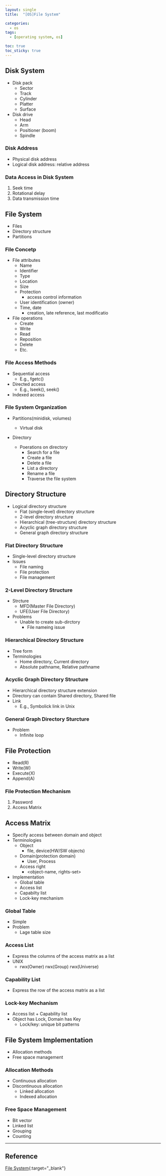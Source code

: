 ```yaml
---
layout: single
title:  "[OS]File System"

categories:
  - os
tags:
  - [operating system, os]

toc: true
toc_sticky: true
---
```


## Disk System
- Disk pack
    - Sector
    - Track
    - Cylinder
    - Platter
    - Surface
- Disk drive
    - Head
    - Arm
    - Positioner (boom)
    - Spindle
### Disk Address
- Physical disk address
- Logical disk address: relative address
### Data Access in Disk System
1. Seek time
2. Rotational delay
3. Data transmission time

## File System
- Files
- Directory structure
- Partitions

### File Concetp
- File attributes
    - Name
    - Identifier
    - Type
    - Location
    - Size
    - Protection
        - access control information
    - User identification (owner)
    - Time, date
        - creation, late reference, last modificatio
- File operations
    - Create
    - Write
    - Read
    - Reposition
    - Delete
    - Etc.

### File Access Methods
- Sequential access
    - E.g., fgetc()
- Directed access
    - E.g., lseek(), seek()
- Indexed access 

### File System Organization
- Partitions(minidisk, volumes)
    - Virtual disk

- Directory
    - Poerations on directory
        - Search for a file
        - Create a file
        - Delete a file
        - List a directory
        - Rename a file
        - Traverse the file system

## Directory Structure
- Logical directory structure
    - Flat (single-level) directory structure
    - 2-level directory structure
    - Hierarchical (tree-structure) directory structure
    - Acyclic graph directory structure
    - General graph directory structure

### Flat Directory Structure
- Single-level directory structure
- Issues
    - File naming
    - File protection
    - File management

### 2-Level Directory Structure
- Strcture
    - MFD(Master File Directory)
    - UFE(User File Directory)
- Problems
    - Unable to create sub-dirctory
        - File nameing issue

### Hierarchical Directory Structure
- Tree form
- Terminologies
    - Home directory, Current directory
    - Absolute pathname, Relative pathname

### Acyclic Graph Directory Structure
- Hierarchical directory structure extension
- Directory can contain Shared directory, Shared file
- Link
    - E.g., Symbolick link in Unix

### General Graph Directory Sturcture
- Problem
    - Infinite loop

## File Protection
- Read(R)
- Write(W)
- Execute(X)
- Append(A)

### File Protection Mechanism
1. Password
2. Access Matrix

## Access Matrix
- Specify access between domain and object
- Terminologies
    - Object
        - file, device(HW/SW objects)
    - Domain(protection domain)
        - User, Process
    - Access right
        - <object-name, rights-set>
- Implementation
    - Global table
    - Access list
    - Capabilty list
    - Lock-key mechanism

### Global Table
- Simple
- Problem
    - Lage table size

### Access List
- Express the columns of the access matrix as a list
- UNIX
    - rwx(Owner) rwx(Group) rwx(Universe)

### Capability List
- Express the row of the access matrix as a list 

### Lock-key Mechanism
- Access list + Capability list
- Object has Lock, Domain has Key
    - Lock/key: unique bit patterns

## File System Implementation
- Allocation methods
- Free space management

### Allocation Methods
- Continuous allocation
- Discontinuous allocation
    - Linked allocation
    - Indexed allocation

### Free Space Management
- Bit vector
- Linked list
- Grouping
- Counting

---
## Reference
[File System](https://hpclab.tistory.com/1?category=887083){:target="_blank"}